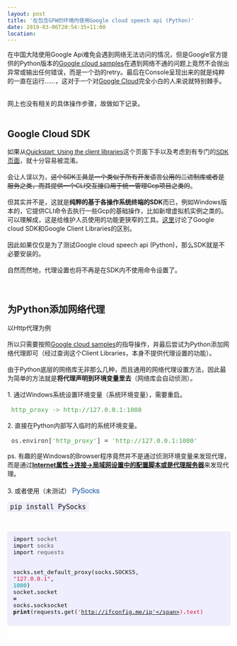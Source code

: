```yaml
---
layout: post
title: '在包含GFW的环境内使用Google cloud speech api (Python)'
date: 2019-03-06T20:54:35+11:00
location: 
---
```



在中国大陆使用Google Api难免会遇到网络无法访问的情况，但是Google官方提供的Python版本的<a href="https://github.com/GoogleCloudPlatform/python-docs-samples/tree/master/speech/cloud-client" target="_blank">Google cloud samples</a>在遇到网络不通的问题上竟然不会抛出异常或输出任何错误，而是一个劲的retry。最后在Console呈现出来的就是纯粹的一直在运行……，这对于一个对<a href="https://cloud.google.com/text-to-speech/docs/" target="_blank">Google Cloud</a>完全小白的人来说就特别棘手。<br />
<div>
<br /></div>
<div>
网上也没有相关的具体操作步骤，故做如下记录。</div>
<div>
<br /></div>
<h2>
Google Cloud SDK</h2>
<div>
如果从<span style="color: #212121; font-family: &quot;google sans&quot; , sans-serif;"><a href="https://cloud.google.com/text-to-speech/docs/quickstart-client-libraries#client-libraries-usage-python" target="_blank">Quickstart: Using the client libraries</a>这个页面下手以及考虑到有专门的<a href="https://cloud.google.com/sdk/docs/" target="_blank">SDK页面</a>，就十分容易被混淆。</span></div>
<div>
<br /></div>
<div>
会让人误以为，<strike>这个SDK工具是一个类似于所有开发语言公用的二进制库或者是服务之类，而其提供一个CLI交互接口用于统一管理Gcp项目之类的</strike>。</div>
<div>
<br /></div>
<div>
但其实并不是，这就是<b>纯粹的基于各操作系统终端的SDK</b>而已，例如Windows版本的，它提供CLI命令去执行一些Gcp的基础操作，比如新增虚拟机实例之类的。可以理解成，这是给维护人员使用的功能更狭窄的工具。<a href="https://stackoverflow.com/questions/41326125/google-cloud-sdk-vs-google-cloud-client-libraries" target="_blank">这里</a>讨论了Google cloud SDK和Google Client Libraries的区别。</div>
<div>
<br /></div>
<div>
因此如果仅仅是为了测试Google cloud speech api (Python)，那么SDK就是不必要安装的。</div>
<div>
<br /></div>
<div>
自然而然地，代理设置也将不再是在SDK内不使用命令设置了。</div>
<div>
<br /></div>
<div>
<br /></div>
<h2>
为Python添加网络代理</h2>
<div>
以Http代理为例</div>
<div>
<br /></div>
<div>
所以只需要按照<a href="https://github.com/GoogleCloudPlatform/python-docs-samples/tree/master/speech/cloud-client" target="_blank">Google cloud samples</a>的指导操作，并最后尝试为Python添加网络代理即可（经过查询这个Client Libraries，本身不提供代理设置的功能）。</div>
<div>
<br /></div>
<div>
由于Python底层的网络库无非那么几种，而且通用的网络代理设置方法，因此最为简单的方法就是<b>将代理声明到环境变量里去</b>（网络库会自动侦测）。</div>
<div>
<br /></div>
<div>
1. 通过Windows系统设置环境变量（系统环境变量），需要重启。</div>
<div>
<br /></div>
<div>
<span style="color: #50a14f; font-family: &quot;source code pro&quot; , &quot;dejavu sans mono&quot; , &quot;ubuntu mono&quot; , &quot;anonymous pro&quot; , &quot;droid sans mono&quot; , &quot;menlo&quot; , &quot;monaco&quot; , &quot;consolas&quot; , &quot;inconsolata&quot; , &quot;courier&quot; , monospace , &quot;pingfang sc&quot; , &quot;microsoft yahei&quot; , sans-serif; font-size: 14px; white-space: pre;"> http_proxy -&gt; </span><span style="color: #50a14f; font-family: &quot;source code pro&quot; , &quot;dejavu sans mono&quot; , &quot;ubuntu mono&quot; , &quot;anonymous pro&quot; , &quot;droid sans mono&quot; , &quot;menlo&quot; , &quot;monaco&quot; , &quot;consolas&quot; , &quot;inconsolata&quot; , &quot;courier&quot; , monospace , &quot;pingfang sc&quot; , &quot;microsoft yahei&quot; , sans-serif; font-size: 14px; white-space: pre;">http://127.0.0.1:1080</span></div>
<div>
<br /></div>
<div>
2. 直接在Python内部写入临时的系统环境变量。<br />
<br /></div>
<div>
<span style="color: #383a42; font-family: &quot;source code pro&quot; , &quot;dejavu sans mono&quot; , &quot;ubuntu mono&quot; , &quot;anonymous pro&quot; , &quot;droid sans mono&quot; , &quot;menlo&quot; , &quot;monaco&quot; , &quot;consolas&quot; , &quot;inconsolata&quot; , &quot;courier&quot; , monospace , &quot;pingfang sc&quot; , &quot;microsoft yahei&quot; , sans-serif; font-size: 14px; white-space: pre;"> os.environ[</span><span class="hljs-string" style="box-sizing: border-box; color: #50a14f; font-family: &quot;source code pro&quot; , &quot;dejavu sans mono&quot; , &quot;ubuntu mono&quot; , &quot;anonymous pro&quot; , &quot;droid sans mono&quot; , &quot;menlo&quot; , &quot;monaco&quot; , &quot;consolas&quot; , &quot;inconsolata&quot; , &quot;courier&quot; , monospace , &quot;pingfang sc&quot; , &quot;microsoft yahei&quot; , sans-serif; font-size: 14px; outline: 0px; overflow-wrap: break-word; white-space: pre;">'http_proxy'</span><span style="color: #383a42; font-family: &quot;source code pro&quot; , &quot;dejavu sans mono&quot; , &quot;ubuntu mono&quot; , &quot;anonymous pro&quot; , &quot;droid sans mono&quot; , &quot;menlo&quot; , &quot;monaco&quot; , &quot;consolas&quot; , &quot;inconsolata&quot; , &quot;courier&quot; , monospace , &quot;pingfang sc&quot; , &quot;microsoft yahei&quot; , sans-serif; font-size: 14px; white-space: pre;">] = </span><span class="hljs-string" style="box-sizing: border-box; color: #50a14f; font-family: &quot;source code pro&quot; , &quot;dejavu sans mono&quot; , &quot;ubuntu mono&quot; , &quot;anonymous pro&quot; , &quot;droid sans mono&quot; , &quot;menlo&quot; , &quot;monaco&quot; , &quot;consolas&quot; , &quot;inconsolata&quot; , &quot;courier&quot; , monospace , &quot;pingfang sc&quot; , &quot;microsoft yahei&quot; , sans-serif; font-size: 14px; outline: 0px; overflow-wrap: break-word; white-space: pre;">'http://127.0.0.1:1080'</span></div>
<div>
<span class="hljs-string" style="box-sizing: border-box; color: #50a14f; font-family: &quot;source code pro&quot; , &quot;dejavu sans mono&quot; , &quot;ubuntu mono&quot; , &quot;anonymous pro&quot; , &quot;droid sans mono&quot; , &quot;menlo&quot; , &quot;monaco&quot; , &quot;consolas&quot; , &quot;inconsolata&quot; , &quot;courier&quot; , monospace , &quot;pingfang sc&quot; , &quot;microsoft yahei&quot; , sans-serif; font-size: 14px; outline: 0px; overflow-wrap: break-word; white-space: pre;"><br /></span></div>
<div>
ps. 有趣的是Windows的Browser程序竟然并不是通过侦测环境变量来发现代理，而是通过<b><a href="https://stackoverflow.com/questions/5570004/how-to-change-lan-settings-proxy-configuration-programmatically" target="_blank">Internet属性-&gt;连接-&gt;局域网设置中的配置脚本或是代理服务器</a></b>来发现代理。</div>
<div>
<br /></div>
<div>
3. 或者使用（未测试）&nbsp;<a href="https://github.com/Anorov/PySocks" style="color: #1756a9; font-family: &quot;Helvetica Neue&quot;, Helvetica, Arial, sans-serif; font-size: 16px; text-decoration-line: none;">PySocks</a></div>
<div>
<br /></div>
<div style="background-color: #fdfdfd; color: #111111; font-family: &quot;Helvetica Neue&quot;, Helvetica, Arial, sans-serif; font-size: 16px; margin-bottom: 15px; padding: 0px;">
<code style="background-color: #eeeeff; border-radius: 3px; border: 1px solid rgb(232, 232, 232); font-size: 15px; padding: 1px 5px;">pip install PySocks</code></div>
<br />
<figure class="highlight" style="background: rgb(255, 255, 255); color: #111111; font-family: &quot;Helvetica Neue&quot;, Helvetica, Arial, sans-serif; font-size: 16px; margin: 0px 0px 15px; padding: 0px;"><pre style="background-color: #eeeeff; border-radius: 3px; border: 1px solid rgb(232, 232, 232); font-size: 15px; margin-bottom: 15px; overflow-x: auto; padding: 8px 12px;"><code class="language-python" data-lang="python" style="border-radius: 3px; border: 0px; padding: 1px 0px;"><span class="kn">import</span> <span class="nn" style="color: #555555;">socket</span>
<span class="kn">import</span> <span class="nn" style="color: #555555;">socks</span>
<span class="kn">import</span> <span class="nn" style="color: #555555;">requests</span>

<span class="n">socks</span><span class="o" style="font-weight: bold;">.</span><span class="n">set_default_proxy</span><span class="p">(</span><span class="n">socks</span><span class="o" style="font-weight: bold;">.</span><span class="n">SOCKS5</span><span class="p">,</span> <span class="s" style="color: #dd1144;">"127.0.0.1"</span><span class="p">,</span> <span class="mi" style="color: #009999;">1080</span><span class="p">)</span>
<span class="n">socket</span><span class="o" style="font-weight: bold;">.</span><span class="n">socket</span> <span class="o" style="font-weight: bold;">=</span> <span class="n">socks</span><span class="o" style="font-weight: bold;">.</span><span class="n">socksocket</span>
<span class="k" style="font-weight: bold;">print</span><span class="p">(</span><span class="n">requests</span><span class="o" style="font-weight: bold;">.</span><span class="n">get</span><span class="p">(</span><span class="s" style="color: #dd1144;">'http://ifconfig.me/ip'</span><span class="p">)</span><span class="o" style="font-weight: bold;">.</span><span class="n">text</span><span class="p">)</span></code></pre>
<div>
<code class="language-python" data-lang="python" style="border-radius: 3px; border: 0px; padding: 1px 0px;"><span class="p"><br /></span></code></div>
</figure>